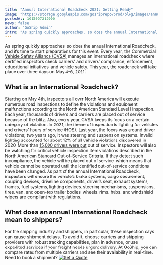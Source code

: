 ```yaml
---
title: "Annual International Roadcheck 2021: Getting Ready"
image: "https://storage.googleapis.com/goshiprepo/prod/blog/images/annual-international-roadcheck-2021-getting-ready.jpg"
postedAt: 1615957215000
news: false
author: "GoShip Admin"
intro: "As spring quickly approaches, so does the annual International Roadcheck, and it’s time to start preparations for this event. Every year, the Commercial Vehicle Safety Alliance (CVSA) manages an international roadcheck where certified inspectors check carriers’ and drivers’ compliance, enforcement, educational initiatives, and vehicle safety. This year, the roadcheck will take place over three days on May 4-6, 2021. \n\nWhat is an International Roadcheck?\n-\n\nStarting on May 4th, inspectors all over North Amer"
---
```

As spring quickly approaches, so does the annual International Roadcheck, and it’s time to start preparations for this event. Every year, the [Commercial Vehicle Safety Alliance (CVSA)](https://www.cvsa.org/programs/international-roadcheck/) manages an international roadcheck where certified inspectors check carriers’ and drivers’ compliance, enforcement, educational initiatives, and vehicle safety. This year, the roadcheck will take place over three days on May 4-6, 2021.

What is an International Roadcheck?
-----------------------------------

Starting on May 4th, inspectors all over North America will execute numerous road inspections to define the violations and equipment malfunctions according to the North American Standard Level I Inspection. Each year, thousands of drivers and carriers are placed out of service because of the blitz. Also, every year, CVSA keeps its focus on a certain category of violation. In 2021, the theme of inspection is lighting for vehicles and drivers’ hours of service (HOS). Last year, the focus was around driver violations; two years ago, it was steering and suspension systems. Invalid lighting accounted for about 12% of all vehicle violations discovered in 2020. More than [15,000 drivers were put](https://www.ccjdigital.com/business/article/14940203/brake-violations-top-roadcheck-out-of-service-conditions) out of service. Inspectors will also be watching for critical vehicle inspection item violations described in the North American Standard Out-of-Service Criteria. If they detect such incompliance, the vehicle will be placed out of service, which means that vehicle cannot be operated until the identified out-of-service conditions have been changed. As part of the annual International Roadcheck, inspectors will ensure the vehicle’s brake systems, cargo securement, coupling devices, driveline components, driver’s seat, exhaust systems, frames, fuel systems, lighting devices, steering mechanisms, suspensions, tires, van, and open-top trailer bodies, wheels, rims, hubs, and windshield wipers are compliant with regulations.

What does an annual International Roadcheck mean to shippers?
-------------------------------------------------------------

For the shipping industry and shippers, in particular, these inspection days can cause shipment delays. To avoid it, choose carriers and shipping providers with robust tracking capabilities, plan in advance, or use expedited services if your freight needs urgent delivery. At GoShip, you can compare rates from multiple carriers and see their availability in real-time. Need to book a shipment? [![Get a Quote](https://www.goship.com/wp-content/uploads/2021/02/1ace89b4-fe28-40ff-a2a7-4cddc60fc9ec.png)](https://www.goship.com/)
